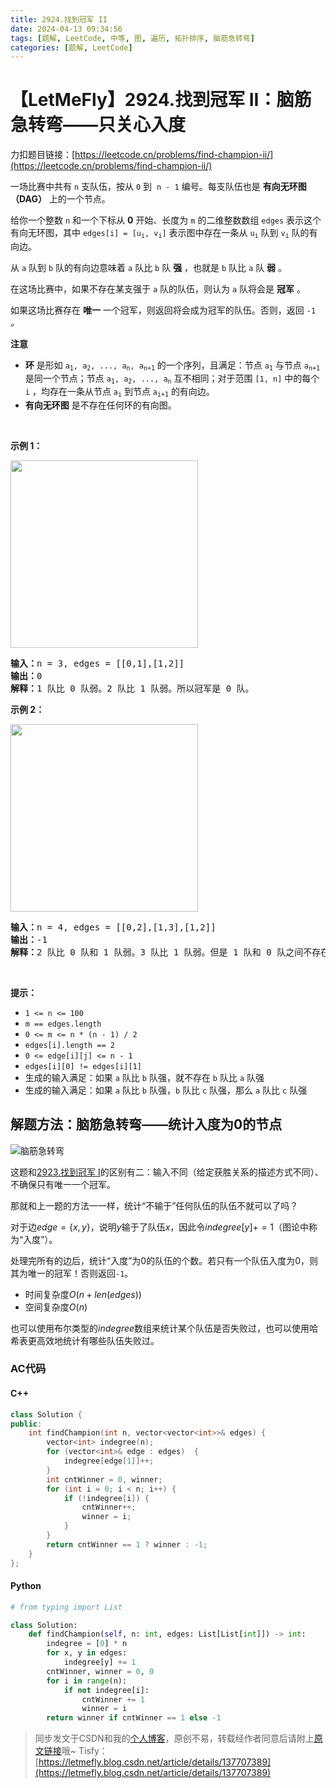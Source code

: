 ```yaml
---
title: 2924.找到冠军 II
date: 2024-04-13 09:34:56
tags: [题解, LeetCode, 中等, 图, 遍历, 拓扑排序, 脑筋急转弯]
categories: [题解, LeetCode]
---
```


# 【LetMeFly】2924.找到冠军 II：脑筋急转弯——只关心入度

力扣题目链接：[https://leetcode.cn/problems/find-champion-ii/](https://leetcode.cn/problems/find-champion-ii/)

<p>一场比赛中共有 <code>n</code> 支队伍，按从 <code>0</code> 到&nbsp; <code>n - 1</code> 编号。每支队伍也是 <strong>有向无环图（DAG）</strong> 上的一个节点。</p>

<p>给你一个整数 <code>n</code> 和一个下标从 <strong>0</strong> 开始、长度为 <code>m</code> 的二维整数数组 <code>edges</code> 表示这个有向无环图，其中 <code>edges[i] = [u<sub>i</sub>, v<sub>i</sub>]</code> 表示图中存在一条从 <code>u<sub>i</sub></code> 队到 <code>v<sub>i</sub></code> 队的有向边。</p>

<p>从 <code>a</code> 队到 <code>b</code> 队的有向边意味着 <code>a</code> 队比 <code>b</code> 队 <strong>强</strong> ，也就是 <code>b</code> 队比 <code>a</code> 队 <strong>弱</strong> 。</p>

<p>在这场比赛中，如果不存在某支强于 <code>a</code> 队的队伍，则认为 <code>a</code> 队将会是 <strong>冠军</strong> 。</p>

<p>如果这场比赛存在 <strong>唯一</strong> 一个冠军，则返回将会成为冠军的队伍。否则，返回<em> </em><code>-1</code><em> 。</em></p>

<p><strong>注意</strong></p>

<ul>
	<li><strong>环</strong> 是形如 <code>a<sub>1</sub>, a<sub>2</sub>, ..., a<sub>n</sub>, a<sub>n+1</sub></code> 的一个序列，且满足：节点 <code>a<sub>1</sub></code> 与节点 <code>a<sub>n+1</sub></code> 是同一个节点；节点 <code>a<sub>1</sub>, a<sub>2</sub>, ..., a<sub>n</sub></code> 互不相同；对于范围&nbsp;<code>[1, n]</code> 中的每个 <code>i</code> ，均存在一条从节点 <code>a<sub>i</sub></code> 到节点 <code>a<sub>i+1</sub></code> 的有向边。</li>
	<li><strong>有向无环图</strong> 是不存在任何环的有向图。</li>
</ul>

<p>&nbsp;</p>

<p><strong class="example">示例 1：</strong></p>

<p><img height="300" src="https://assets.leetcode.com/uploads/2023/10/19/graph-3.png" width="300" /></p>

<pre>
<strong>输入：</strong>n = 3, edges = [[0,1],[1,2]]
<strong>输出：</strong>0
<strong>解释：</strong>1 队比 0 队弱。2 队比 1 队弱。所以冠军是 0 队。
</pre>

<p><strong class="example">示例 2：</strong></p>

<p><img height="300" src="https://assets.leetcode.com/uploads/2023/10/19/graph-4.png" width="300" /></p>

<pre>
<strong>输入：</strong>n = 4, edges = [[0,2],[1,3],[1,2]]
<strong>输出：</strong>-1
<strong>解释：</strong>2 队比 0 队和 1 队弱。3 队比 1 队弱。但是 1 队和 0 队之间不存在强弱对比。所以答案是 -1 。
</pre>

<p>&nbsp;</p>

<p><strong>提示：</strong></p>

<ul>
	<li><code>1 &lt;= n &lt;= 100</code></li>
	<li><code>m == edges.length</code></li>
	<li><code>0 &lt;= m &lt;= n * (n - 1) / 2</code></li>
	<li><code>edges[i].length == 2</code></li>
	<li><code>0 &lt;= edge[i][j] &lt;= n - 1</code></li>
	<li><code>edges[i][0] != edges[i][1]</code></li>
	<li>生成的输入满足：如果 <code>a</code> 队比 <code>b</code> 队强，就不存在 <code>b</code> 队比 <code>a</code> 队强</li>
	<li>生成的输入满足：如果 <code>a</code> 队比 <code>b</code> 队强，<code>b</code> 队比 <code>c</code> 队强，那么 <code>a</code> 队比 <code>c</code> 队强</li>
</ul>


    
## 解题方法：脑筋急转弯——统计入度为0的节点

![脑筋急转弯](https://cors.tisfy.eu.org/https://img-blog.csdnimg.cn/direct/6fd8ee0451db4cd0815a7f09eca75304.jpeg)

<!-- ![脑筋急转弯](https://pic.leetcode.cn/1712972814-vYpZzf-%E6%97%A0%E6%A0%87%E9%A2%98.jpg) -->

这题和[2923.找到冠军 I](https://blog.letmefly.xyz/2024/04/12/LeetCode%202923.%E6%89%BE%E5%88%B0%E5%86%A0%E5%86%9BI/)的区别有二：输入不同（给定获胜关系的描述方式不同）、不确保只有唯一一个冠军。

那就和上一题的方法一一样，统计“不输于”任何队伍的队伍不就可以了吗？

对于边$edge = \{x, y\}$，说明$y$输于了队伍$x$，因此令$indegree[y] += 1$（图论中称为“入度”）。

处理完所有的边后，统计“入度”为$0$的队伍的个数。若只有一个队伍入度为$0$，则其为唯一的冠军！否则返回```-1```。

+ 时间复杂度$O(n + len(edges))$
+ 空间复杂度$O(n)$

也可以使用布尔类型的$indegree$数组来统计某个队伍是否失败过，也可以使用哈希表更高效地统计有哪些队伍失败过。

### AC代码

#### C++

```cpp
class Solution {
public:
    int findChampion(int n, vector<vector<int>>& edges) {
        vector<int> indegree(n);
        for (vector<int>& edge : edges)  {
            indegree[edge[1]]++;
        }
        int cntWinner = 0, winner;
        for (int i = 0; i < n; i++) {
            if (!indegree[i]) {
                cntWinner++;
                winner = i;
            }
        }
        return cntWinner == 1 ? winner : -1;
    }
};
```

#### Python

```python
# from typing import List

class Solution:
    def findChampion(self, n: int, edges: List[List[int]]) -> int:
        indegree = [0] * n
        for x, y in edges:
            indegree[y] += 1
        cntWinner, winner = 0, 0
        for i in range(n):
            if not indegree[i]:
                cntWinner += 1
                winner = i
        return winner if cntWinner == 1 else -1
```

> 同步发文于CSDN和我的[个人博客](https://blog.letmefly.xyz/)，原创不易，转载经作者同意后请附上[原文链接](https://blog.letmefly.xyz/2024/04/13/LeetCode%202924.%E6%89%BE%E5%88%B0%E5%86%A0%E5%86%9BII/)哦~
> Tisfy：[https://letmefly.blog.csdn.net/article/details/137707389](https://letmefly.blog.csdn.net/article/details/137707389)
